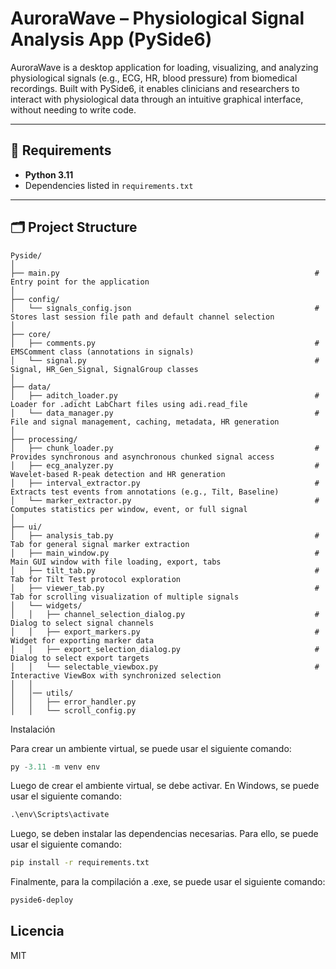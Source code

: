 # AuroraWave – Physiological Signal Analysis App (PySide6)

AuroraWave is a desktop application for loading, visualizing, and analyzing physiological signals (e.g., ECG, HR, blood pressure) from biomedical recordings. Built with PySide6, it enables clinicians and researchers to interact with physiological data through an intuitive graphical interface, without needing to write code.

---

## 🧰 Requirements

- **Python 3.11**
- Dependencies listed in `requirements.txt`

---

## 🗂️ Project Structure

```plaintext
Pyside/
│
├── main.py                                                         # Entry point for the application
│
├── config/
│   └── signals_config.json                                         # Stores last session file path and default channel selection
│
├── core/
│   ├── comments.py                                                 # EMSComment class (annotations in signals)
│   └── signal.py                                                   # Signal, HR_Gen_Signal, SignalGroup classes
│
├── data/
│   ├── aditch_loader.py                                            # Loader for .adicht LabChart files using adi.read_file
│   └── data_manager.py                                             # File and signal management, caching, metadata, HR generation
│
├── processing/
│   ├── chunk_loader.py                                             # Provides synchronous and asynchronous chunked signal access
│   ├── ecg_analyzer.py                                             # Wavelet-based R-peak detection and HR generation
│   ├── interval_extractor.py                                       # Extracts test events from annotations (e.g., Tilt, Baseline)
│   └── marker_extractor.py                                         # Computes statistics per window, event, or full signal
│
├── ui/
│   ├── analysis_tab.py                                             # Tab for general signal marker extraction
│   ├── main_window.py                                              # Main GUI window with file loading, export, tabs
│   ├── tilt_tab.py                                                 # Tab for Tilt Test protocol exploration
│   ├── viewer_tab.py                                               # Tab for scrolling visualization of multiple signals
│   └── widgets/
│   │   ├── channel_selection_dialog.py                             # Dialog to select signal channels
│   │   ├── export_markers.py                                       # Widget for exporting marker data
│   │   ├── export_selection_dialog.py                              # Dialog to select export targets
│   │   └── selectable_viewbox.py                                   # Interactive ViewBox with synchronized selection
│   │
│   │── utils/
│   │   ├── error_handler.py   
│   │   └── scroll_config.py   

```



Instalación

Para crear un ambiente virtual, se puede usar el siguiente comando:

```python
py -3.11 -m venv env
```

Luego de crear el ambiente virtual, se debe activar. En Windows, se puede usar el siguiente comando:

```cmd
.\env\Scripts\activate
```

Luego, se deben instalar las dependencias necesarias. Para ello, se puede usar el siguiente comando:

```cmd
pip install -r requirements.txt
```

Finalmente, para la compilación a .exe, se puede usar el siguiente comando:

```cmd
pyside6-deploy
```

## Licencia

MIT
